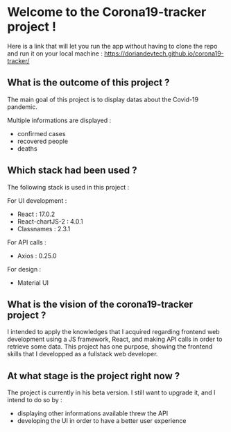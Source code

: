# Welcome to the Corona19-tracker project !

Here is a link that will let you run the app without having to clone the repo and run it on your local machine : https://doriandevtech.github.io/corona19-tracker/


## What is the outcome of this project ?

The main goal of this project is to display datas about the Covid-19 pandemic.

Multiple informations are displayed :
- confirmed cases
- recovered people
- deaths

## Which stack had been used ?

The following stack is used in this project :

For UI development :
- React : 17.0.2
- React-chartJS-2 : 4.0.1
- Classnames : 2.3.1

For API calls :
- Axios : 0.25.0

For design :
- Material UI

## What is the vision of the corona19-tracker project ?

I intended to apply the knowledges that I acquired regarding frontend web development using a JS framework, React, and making API calls in order to retrieve some data.
This project has one purpose, showing the frontend skills that I developped as a fullstack web developer.

## At what stage is the project right now ?

The project is currently in his beta version. I still want to upgrade it, and I intend to do so by :
- displaying other informations available threw the API
- developing the UI in order to have a better user experience
